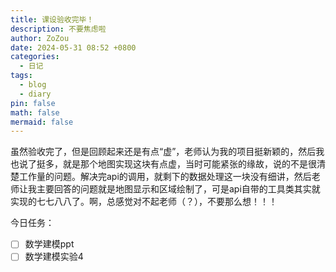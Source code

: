 ```yaml
---
title: 课设验收完毕！
description: 不要焦虑啦
author: ZoZou
date: 2024-05-31 08:52 +0800
categories:
  - 日记
tags:
  - blog
  - diary
pin: false
math: false
mermaid: false
---
```

虽然验收完了，但是回顾起来还是有点“虚”，老师认为我的项目挺新颖的，然后我也说了挺多，就是那个地图实现这块有点虚，当时可能紧张的缘故，说的不是很清楚工作量的问题。解决完api的调用，就剩下的数据处理这一块没有细讲，然后老师让我主要回答的问题就是地图显示和区域绘制了，可是api自带的工具类其实就实现的七七八八了。啊，总感觉对不起老师（？），不要那么想！！！

今日任务：
- [ ] 数学建模ppt
- [ ] 数学建模实验4
